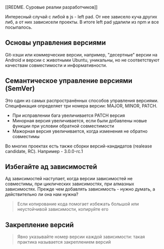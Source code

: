 [[REDME. Суровые реалии разработчиков]]

Интересный случай с либой в js - left pad. От нее зависело куча других либ, а от них зависисели проекты. В итоге left pad удалили из npm и все посыпалось.

## Основы управления версиями
Git-хэши или коммерческие версии, например, "десертные" версии на Android и версии с животными Ubuntu, уникальны, но не соответствуют качествам совместимости и информативности.

## Семантическое управление версиями (SemVer)
Это один из самых распространённых способов управления версиями. Спецификация определяет три номера версии: MAJOR, MINOR, PATCH. 
- При исправлении бага увеличивается PATCH версия
- Минорная версия увеличивается, если были добавлены новые функции при условии обратной совместимости
- Мажорная версия увеличивается, когда изменения не обратно совместимы

Во многих проектах есть также сборки версий-кандидатов (realease candidate, RC). Например - 3.0.0-rc.1

## Избегайте ад зависимостей
Ад зависимостей наступает, когда версии зависимостей не совместимы, при циклических зависимостях, при алмазных зависимостях.
Прежде чем добавлять зависимость - нужно думать, а действительно ли она нам нужна?

> Если копирование кода помогает избежать большой или неустойчивой зависимости, копируйте его

## Закрепление версий
> Явно указывайте номер версии каждой зависимости: такая практика называется закреплением версий

